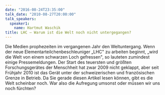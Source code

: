 ```yaml
---
date: "2016-08-24T23:35:00"
talk_date: "2010-08-27T20:00:00"
talk_speakers:
  speaker1:
    name: Hartmut Waschik
title: LHC – Warum ist die Welt noch nicht untergegangen?
---
```


Die Medien prophezeiten im vergangenen Jahr den Weltuntergang. Wenn der neue Elementarteilchenbeschleuniger „LHC" zu arbeiten beginnt, „wird die Welt von einem schwarzen Loch gefressen", so lauteten zumindest einige Pressemeldungen. Der Start des teuersten und größten Forschungsgerätes der Menschheit hat zwar 2009 nicht geklappt, aber seit Frühjahr 2010 ist das Gerät unter der schweizerischen und französischen Grenze in Betrieb.
Da Sie gerade diesen Artikel lesen können, gibt es die Welt scheinbar noch. War also die Aufregung umsonst oder müssen wir uns noch fürchten?
